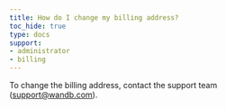```yaml
---
title: How do I change my billing address?
toc_hide: true
type: docs
support:
- administrator
- billing
---
```

To change the billing address, contact the support team (support@wandb.com).